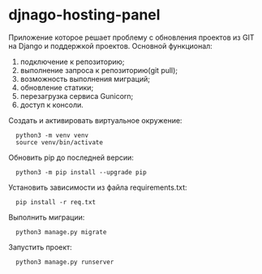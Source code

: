 # djnago-hosting-panel
Приложение которое решает проблему с обновления проектов из GIT на Django и поддержкой проектов.
Основной функционал:
  1)  подключение к репозиторию;
  2)  выполнение запроса к репозиторию(git pull);
  3)  возможность выполнения миграций;
  4)  обновление статики;
  5)  перезагрузка сервиса Gunicorn;
  6)  доступ к консоли.

Создать и активировать виртуальное окружение:
```
  python3 -m venv venv
  source venv/bin/activate 
```
Обновить pip до последней версии:
```
  python3 -m pip install --upgrade pip
```
Установить зависимости из файла requirements.txt:
```
  pip install -r req.txt
```
Выполнить миграции:
```
  python3 manage.py migrate
  ```
Запустить проект:
```
  python3 manage.py runserver
```
